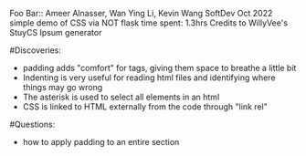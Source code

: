 Foo Bar:: Ameer Alnasser, Wan Ying Li, Kevin Wang
SoftDev
Oct 2022
simple demo of CSS via NOT flask
time spent: 1.3hrs
Credits to WillyVee's StuyCS Ipsum generator

#Discoveries:
* padding adds "comfort" for tags, giving them space to breathe a little bit
* Indenting is very useful for reading html files and identifying where things may go wrong
* The asterisk is used to select all elements in an html
* CSS is linked to HTML externally from the code through "link rel"

#Questions:
* how to apply padding to an entire section
